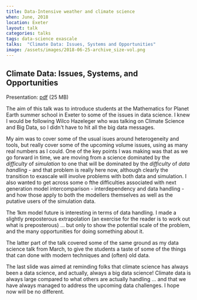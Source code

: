 ```yaml
---
title: Data-Intensive weather and climate science
when: June, 2018
location: Exeter
layout: talk
categories: talks
tags: data-science exascale
talks:  "Climate Data: Issues, Systems and Opportunities"
image: /assets/images/2018-06-25-archive_size-vol.png
---
```


Climate Data: Issues, Systems, and Opportunities
------------------------------------------------

Presentation: [pdf](/assets/talks/2018-06-25-climate_data.pdf) (25 MB)

The aim of this talk was to introduce students at the Mathematics for Planet Earth summer school in Exeter to some of the issues in data science. I knew I would be following Wilco Hazeleger who was talking on Climate Science and Big Data, so I didn't have to hit all the big data messages.

My aim was to cover some of the usual isues around heterogeneity and tools, but really cover some of the upcoming volume issues, using as many real numbers as I could. One of the key points I was making was that as we go forward in time, we are moving from a science dominated by the _difficulty_ of _simulation_ to one that will be dominated by the _difficulty_ of _data handling_ - and that problem is really here now, although clearly the transition to exascale will involve problems with both data and simulation. I also wanted to get across some o fthe difficulties associated with next generation model intercomparison - interdependency and data handling - and how those apply to both the modellers themselves as well as the putative users of the simulation data.

The 1km model future is interesting in terms of data handling. I made a slightly preposterous extrapolation (an exercise for the reader is to work out what is preposterous) ... but only to show the potential scale of the problem, and the many opportunities for doing something about it.

The latter part of the talk covered some of the same ground as my data science talk from March, to give the students a taste of some of the things that can done with modern techniques and (often) old data.

The last slide was aimed at reminding folks that climate science has always been a data science, and actually, always a big data science! Climate data is always large compared to what others are actually handling ... and that we have always managed to address the upcoming data challenges. I hope now will be no different.
